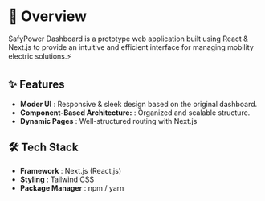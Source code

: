 # 📖 Overview 

SafyPower Dashboard is a prototype web application built using React & Next.js to provide an intuitive and efficient interface for managing mobility electric solutions.⚡

## ✨ Features

- **Moder UI** : Responsive & sleek design based on the original dashboard.
- **Component-Based Architecture:** : Organized and scalable structure.
- **Dynamic Pages** : Well-structured routing with Next.js

## 🛠 Tech Stack 
- **Framework** :  Next.js (React.js)
- **Styling** : Tailwind CSS
- **Package Manager** : npm / yarn
